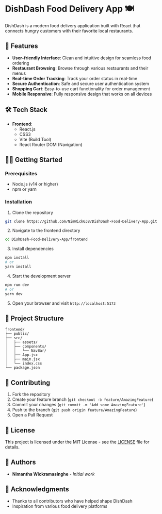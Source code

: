 # DishDash Food Delivery App 🍽️

DishDash is a modern food delivery application built with React that connects hungry customers with their favorite local restaurants.

## 🚀 Features

- **User-friendly Interface**: Clean and intuitive design for seamless food ordering
- **Restaurant Browsing**: Browse through various restaurants and their menus
- **Real-time Order Tracking**: Track your order status in real-time
- **Secure Authentication**: Safe and secure user authentication system
- **Shopping Cart**: Easy-to-use cart functionality for order management
- **Mobile Responsive**: Fully responsive design that works on all devices

## 🛠️ Tech Stack

- **Frontend**:
  - React.js
  - CSS3
  - Vite (Build Tool)
  - React Router DOM (Navigation)

## 🏃‍♂️ Getting Started

### Prerequisites
- Node.js (v14 or higher)
- npm or yarn

### Installation

1. Clone the repository
```bash
git clone https://github.com/NimWick638/DishDash-Food-Delivery-App.git
```

2. Navigate to the frontend directory
```bash
cd DishDash-Food-Delivery-App/frontend
```

3. Install dependencies
```bash
npm install
# or
yarn install
```

4. Start the development server
```bash
npm run dev
# or
yarn dev
```

5. Open your browser and visit `http://localhost:5173`

## 📁 Project Structure

```
frontend/
├── public/
├── src/
│   ├── assets/
│   ├── components/
│   │   └── NavBar/
│   ├── App.jsx
│   ├── main.jsx
│   └── index.css
└── package.json
```

## 🤝 Contributing

1. Fork the repository
2. Create your feature branch (`git checkout -b feature/AmazingFeature`)
3. Commit your changes (`git commit -m 'Add some AmazingFeature'`)
4. Push to the branch (`git push origin feature/AmazingFeature`)
5. Open a Pull Request

## 📝 License

This project is licensed under the MIT License - see the [LICENSE](LICENSE) file for details.

## 👥 Authors

- **Nimantha Wickramasinghe** - *Initial work*

## 🙏 Acknowledgments

- Thanks to all contributors who have helped shape DishDash
- Inspiration from various food delivery platforms
